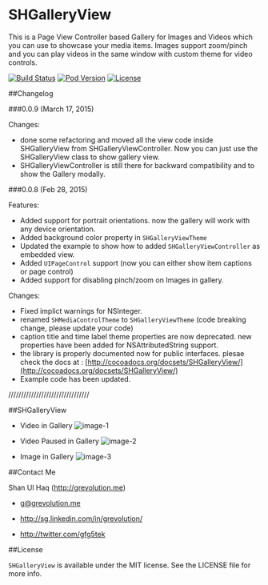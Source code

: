 SHGalleryView
=============

This is a Page View Controller based Gallery for Images and Videos which you can use to showcase your media items. Images support zoom/pinch and you can play videos in the same window with custom theme for video controls.

[![Build Status](https://img.shields.io/travis/grevolution/SHGalleryView.svg?branch=master)](https://travis-ci.org/grevolution/SHGalleryView) [![Pod Version](https://img.shields.io/cocoapods/v/SHGalleryView.svg)](https://img.shields.io/cocoapods/v/SHGalleryView.svg) [![License](https://img.shields.io/cocoapods/l/SHGalleryView.svg)](https://img.shields.io/cocoapods/l/SHGalleryView.svg)


##Changelog

###0.0.9 (March 17, 2015)

Changes:

- done some refactoring and moved all the view code inside SHGalleryView from SHGalleryViewController. Now you can just use the SHGalleryView class to show gallery view. 
- SHGalleryViewController is still there for backward compatibility and to show the Gallery modally.


###0.0.8 (Feb 28, 2015)

Features:

- Added support for portrait orientations. now the gallery will work with any device orientation.
- Added background color property in `SHGalleryViewTheme`
- Updated the example to show how to added `SHGalleryViewController` as embedded view.
- Added `UIPageControl` support (now you can either show item captions or page control)
- Added support for disabling pinch/zoom on Images in gallery.


Changes:

- Fixed implict warnings for NSInteger.
- renamed `SHMediaControlTheme` to `SHGalleryViewTheme` (code breaking change, please update your code)
- caption title and time label theme properties are now deprecated. new properties have been added for NSAttributedString support.
- the library is properly documented now for public interfaces. plesae check the docs at : [http://cocoadocs.org/docsets/SHGalleryView/](http://cocoadocs.org/docsets/SHGalleryView/)
- Example code has been updated.



////////////////////////////////

##SHGalleryView

- Video in Gallery
![image-1](https://raw.github.com/grevolution/SHGalleryView/master/wiki-images/1.png)

- Video Paused in Gallery
![image-2](https://raw.github.com/grevolution/SHGalleryView/master/wiki-images/2.png)

- Image in Gallery
![image-3](https://raw.github.com/grevolution/SHGalleryView/master/wiki-images/3.png)

##Contact Me

Shan Ul Haq (http://grevolution.me)

- g@grevolution.me

- http://sg.linkedin.com/in/grevolution/

- http://twitter.com/gfg5tek

##License

`SHGalleryView` is available under the MIT license. See the LICENSE file for more info.